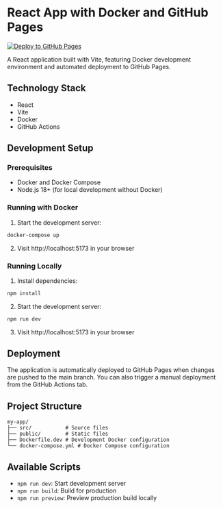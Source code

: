 # React App with Docker and GitHub Pages

[![Deploy to GitHub Pages](https://github.com/yourusername/my-app/actions/workflows/deploy.yml/badge.svg)](https://github.com/yourusername/my-app/actions/workflows/deploy.yml)

A React application built with Vite, featuring Docker development environment and automated deployment to GitHub Pages.

## Technology Stack
- React
- Vite
- Docker
- GitHub Actions

## Development Setup

### Prerequisites
- Docker and Docker Compose
- Node.js 18+ (for local development without Docker)

### Running with Docker
1. Start the development server:
```bash
docker-compose up
```
2. Visit http://localhost:5173 in your browser

### Running Locally
1. Install dependencies:
```bash
npm install
```
2. Start the development server:
```bash
npm run dev
```
3. Visit http://localhost:5173 in your browser

## Deployment
The application is automatically deployed to GitHub Pages when changes are pushed to the main branch. You can also trigger a manual deployment from the GitHub Actions tab.

## Project Structure
```
my-app/
├── src/           # Source files
├── public/        # Static files
├── Dockerfile.dev # Development Docker configuration
└── docker-compose.yml # Docker Compose configuration
```

## Available Scripts
- `npm run dev`: Start development server
- `npm run build`: Build for production
- `npm run preview`: Preview production build locally
